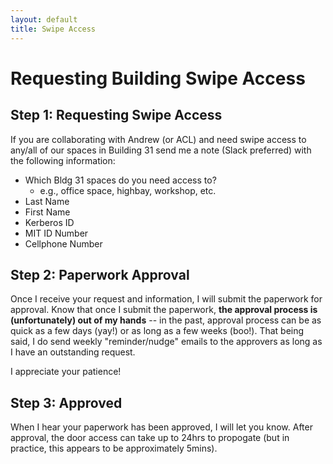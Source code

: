 ```yaml
---
layout: default
title: Swipe Access
---
```


# Requesting Building Swipe Access

## Step 1: Requesting Swipe Access

If you are collaborating with Andrew (or ACL) and need swipe access to any/all of our spaces in Building 31 send me a note (Slack preferred) with the following information:
* Which Bldg 31 spaces do you need access to?
  * e.g., office space, highbay, workshop, etc.
* Last Name
* First Name
* Kerberos ID
* MIT ID Number
* Cellphone Number

## Step 2: Paperwork Approval

Once I receive your request and information, I will submit the paperwork for approval.
Know that once I submit the paperwork, **the approval process is (unfortunately) out of my hands** -- in the past, approval process can be as quick as a few days (yay!) or as long as a few weeks (boo!). 
That being said, I do send weekly "reminder/nudge" emails to the approvers as long as I have an outstanding request.

I appreciate your patience!

## Step 3: Approved

When I hear your paperwork has been approved, I will let you know. After approval, the door access can take up to 24hrs to propogate (but in practice, this appears to be approximately 5mins).
